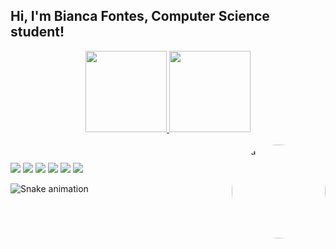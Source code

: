 ## Hi, I'm Bianca Fontes, Computer Science student!
<div align="center">
  <a href="https://github.com/rocketoof">
  <img height="130em" src="https://github-readme-stats.vercel.app/api?username=rocketoof&show_icons=true&theme=dark&include_all_commits=true&count_private=true"/>
  <img height="130em" src="https://github-readme-stats.vercel.app/api/top-langs/?username=rocketoof&layout=compact&langs_count=7&theme=dark"/>
</div>
  
<div style="display: inline_block"><br>
  <img align="right" alt="Bia" height="150" style="border-radius:80px;" src="https://media.discordapp.net/attachments/899004272606330892/900568332967768114/Gifzin.gif">
</div>
  
##

<div>
  <a href="https://www.youtube.com/channel/UChFbD46VA0edl5FGjT6kl7w" target="_blank"><img src="https://img.shields.io/badge/YouTube-FF0000?style=for-the-badge&logo=youtube&logoColor=white" target="_blank"></a>
  <a href="https://www.instagram.com/rocket_oof/" target="_blank"><img src="https://img.shields.io/badge/-Instagram-%23E4405F?style=for-the-badge&logo=instagram&logoColor=white" target="_blank"></a>
 	<a href="https://www.twitch.tv/rocket_of" target="_blank"><img src="https://img.shields.io/badge/Twitch-9146FF?style=for-the-badge&logo=twitch&logoColor=white" target="_blank"></a>
 <a href="https://discord.gg/wN4f9Gwj3j" target="_blank"><img src="https://img.shields.io/badge/Discord-7289DA?style=for-the-badge&logo=discord&logoColor=white" target="_blank"></a>
  <a href = "https://twitter.com/rocket_oof"><img src="https://img.shields.io/badge/Twitter-1DA1F2?style=for-the-badge&logo=twitter&logoColor=white" target="_blank"></a>
  <a href="https://www.linkedin.com/in/bianca-fontes-234316223/" target="_blank"><img src="https://img.shields.io/badge/-LinkedIn-%230077B5?style=for-the-badge&logo=linkedin&logoColor=white" target="_blank"></a>
 
  ![Snake animation](https://github.com/rocketoof/rocketoof/blob/output/github-contribution-grid-snake.svg)
 
</div>  
